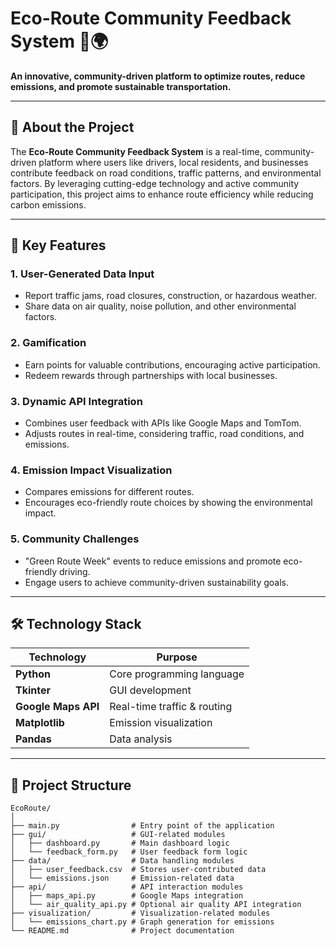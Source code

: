 # Eco-Route Community Feedback System 🚗🌍  

**An innovative, community-driven platform to optimize routes, reduce emissions, and promote sustainable transportation.**

---

## 🚀 **About the Project**

The **Eco-Route Community Feedback System** is a real-time, community-driven platform where users like drivers, local residents, and businesses contribute feedback on road conditions, traffic patterns, and environmental factors. By leveraging cutting-edge technology and active community participation, this project aims to enhance route efficiency while reducing carbon emissions.

---

## 🎯 **Key Features**

### 1. **User-Generated Data Input**  
- Report traffic jams, road closures, construction, or hazardous weather.  
- Share data on air quality, noise pollution, and other environmental factors.  

### 2. **Gamification**  
- Earn points for valuable contributions, encouraging active participation.  
- Redeem rewards through partnerships with local businesses.  

### 3. **Dynamic API Integration**  
- Combines user feedback with APIs like Google Maps and TomTom.  
- Adjusts routes in real-time, considering traffic, road conditions, and emissions.  

### 4. **Emission Impact Visualization**  
- Compares emissions for different routes.  
- Encourages eco-friendly route choices by showing the environmental impact.  

### 5. **Community Challenges**  
- "Green Route Week" events to reduce emissions and promote eco-friendly driving.  
- Engage users to achieve community-driven sustainability goals.

---

## 🛠️ **Technology Stack**

| Technology  | Purpose                             |
|-------------|-------------------------------------|
| **Python**  | Core programming language          |
| **Tkinter** | GUI development                    |
| **Google Maps API** | Real-time traffic & routing |
| **Matplotlib** | Emission visualization          |
| **Pandas**  | Data analysis                      |

---

## 📂 **Project Structure**

```plaintext
EcoRoute/
│
├── main.py                # Entry point of the application
├── gui/                   # GUI-related modules
│   ├── dashboard.py       # Main dashboard logic
│   └── feedback_form.py   # User feedback form logic
├── data/                  # Data handling modules
│   ├── user_feedback.csv  # Stores user-contributed data
│   └── emissions.json     # Emission-related data
├── api/                   # API interaction modules
│   ├── maps_api.py        # Google Maps integration
│   └── air_quality_api.py # Optional air quality API integration
├── visualization/         # Visualization-related modules
│   └── emissions_chart.py # Graph generation for emissions
└── README.md              # Project documentation
